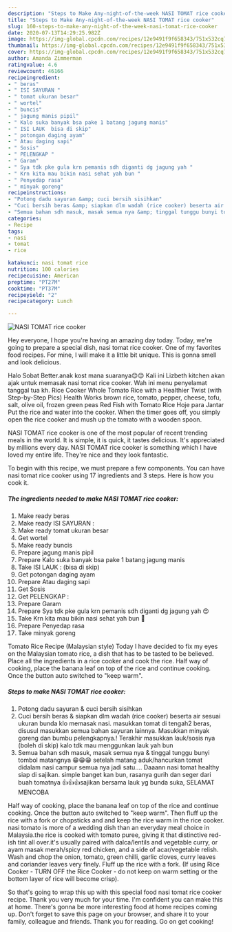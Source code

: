 ```yaml
---
description: "Steps to Make Any-night-of-the-week NASI TOMAT rice cooker"
title: "Steps to Make Any-night-of-the-week NASI TOMAT rice cooker"
slug: 160-steps-to-make-any-night-of-the-week-nasi-tomat-rice-cooker
date: 2020-07-13T14:29:25.982Z
image: https://img-global.cpcdn.com/recipes/12e9491f9f658343/751x532cq70/nasi-tomat-rice-cooker-foto-resep-utama.jpg
thumbnail: https://img-global.cpcdn.com/recipes/12e9491f9f658343/751x532cq70/nasi-tomat-rice-cooker-foto-resep-utama.jpg
cover: https://img-global.cpcdn.com/recipes/12e9491f9f658343/751x532cq70/nasi-tomat-rice-cooker-foto-resep-utama.jpg
author: Amanda Zimmerman
ratingvalue: 4.6
reviewcount: 46166
recipeingredient:
- " beras"
- " ISI SAYURAN "
- " tomat ukuran besar"
- " wortel"
- " buncis"
- " jagung manis pipil"
- " Kalo suka banyak bsa pake 1 batang jagung manis"
- " ISI LAUK  bisa di skip"
- " potongan daging ayam"
- " Atau daging sapi"
- " Sosis"
- " PELENGKAP "
- " Garam"
- " Sya tdk pke gula krn pemanis sdh diganti dg jagung yah "
- " Krn kita mau bikin nasi sehat yah bun "
- " Penyedap rasa"
- " minyak goreng"
recipeinstructions:
- "Potong dadu sayuran &amp; cuci bersih sisihkan"
- "Cuci bersih beras &amp; siapkan dlm wadah (rice cooker) beserta air sesuai ukuran bunda klo memasak nasi. masukkan tomat di tengah2 beras, disusul masukkan semua bahan sayuran lainnya. Masukkan minyak goreng dan bumbu pelengkapnya.! Terakhir masukkan lauk/sosis nya (boleh di skip) kalo tdk mau menggunkan lauk yah bun"
- "Semua bahan sdh masuk, masak semua nya &amp; tinggal tunggu bunyi tombol matangnya 😁😁😁 setelah matang aduk/hancurkan tomat didalam nasi campur semua nya jadi satu.... Daaann nasi tomat healthy siap di sajikan. simple banget kan bun, rasanya gurih dan seger dari buah tomatnya 👍👍👍sajikan bersama lauk yg bunda suka, SELAMAT MENCOBA"
categories:
- Recipe
tags:
- nasi
- tomat
- rice

katakunci: nasi tomat rice 
nutrition: 100 calories
recipecuisine: American
preptime: "PT27M"
cooktime: "PT37M"
recipeyield: "2"
recipecategory: Lunch

---
```



![NASI TOMAT rice cooker](https://img-global.cpcdn.com/recipes/12e9491f9f658343/751x532cq70/nasi-tomat-rice-cooker-foto-resep-utama.jpg)

Hey everyone, I hope you're having an amazing day today. Today, we're going to prepare a special dish, nasi tomat rice cooker. One of my favorites food recipes. For mine, I will make it a little bit unique. This is gonna smell and look delicious.

Halo Sobat Better.anak kost mana suaranya😊😊 Kali ini Lizbeth kitchen akan ajak untuk memasak nasi tomat rice cooker. Wah ini menu penyelamat tanggal tua kh. Rice Cooker Whole Tomato Rice with a Healthier Twist (with Step-by-Step Pics) Health Works brown rice, tomato, pepper, cheese, tofu, salt, olive oil, frozen green peas Red Fish with Tomato Rice Hoje para Jantar Put the rice and water into the cooker. When the timer goes off, you simply open the rice cooker and mush up the tomato with a wooden spoon.

NASI TOMAT rice cooker is one of the most popular of recent trending meals in the world. It is simple, it is quick, it tastes delicious. It's appreciated by millions every day. NASI TOMAT rice cooker is something which I have loved my entire life. They're nice and they look fantastic.


To begin with this recipe, we must prepare a few components. You can have nasi tomat rice cooker using 17 ingredients and 3 steps. Here is how you cook it.

<!--inarticleads1-->

##### The ingredients needed to make NASI TOMAT rice cooker:

1. Make ready  beras
1. Make ready  ISI SAYURAN :
1. Make ready  tomat ukuran besar
1. Get  wortel
1. Make ready  buncis
1. Prepare  jagung manis pipil
1. Prepare  Kalo suka banyak bsa pake 1 batang jagung manis
1. Take  ISI LAUK : (bisa di skip)
1. Get  potongan daging ayam
1. Prepare  Atau daging sapi
1. Get  Sosis
1. Get  PELENGKAP :
1. Prepare  Garam
1. Prepare  Sya tdk pke gula krn pemanis sdh diganti dg jagung yah 😍
1. Take  Krn kita mau bikin nasi sehat yah bun 🤗
1. Prepare  Penyedap rasa
1. Take  minyak goreng


Tomato Rice Recipe (Malaysian style) Today I have decided to fix my eyes on the Malaysian tomato rice, a dish that has to be tasted to be believed. Place all the ingredients in a rice cooker and cook the rice. Half way of cooking, place the banana leaf on top of the rice and continue cooking. Once the button auto switched to &#34;keep warm&#34;. 

<!--inarticleads2-->

##### Steps to make NASI TOMAT rice cooker:

1. Potong dadu sayuran &amp; cuci bersih sisihkan
1. Cuci bersih beras &amp; siapkan dlm wadah (rice cooker) beserta air sesuai ukuran bunda klo memasak nasi. masukkan tomat di tengah2 beras, disusul masukkan semua bahan sayuran lainnya. Masukkan minyak goreng dan bumbu pelengkapnya.! Terakhir masukkan lauk/sosis nya (boleh di skip) kalo tdk mau menggunkan lauk yah bun
1. Semua bahan sdh masuk, masak semua nya &amp; tinggal tunggu bunyi tombol matangnya 😁😁😁 setelah matang aduk/hancurkan tomat didalam nasi campur semua nya jadi satu.... Daaann nasi tomat healthy siap di sajikan. simple banget kan bun, rasanya gurih dan seger dari buah tomatnya 👍👍👍sajikan bersama lauk yg bunda suka, SELAMAT MENCOBA


Half way of cooking, place the banana leaf on top of the rice and continue cooking. Once the button auto switched to &#34;keep warm&#34;. Then fluff up the rice with a fork or chopsticks and and keep the rice warm in the rice cooker. nasi tomato is more of a wedding dish than an everyday meal choice in Malaysia.the rice is cooked with tomato puree, giving it that distinctive red-ish tint all over.it&#39;s usually paired with dalca/lentils and vegetable curry, or ayam masak merah/spicy red chicken, and a side of acar/vegetable relish. Wash and chop the onion, tomato, green chilli, garlic cloves, curry leaves and coriander leaves very finely. Fluff up the rice with a fork. (If using Rice Cooker - TURN OFF the Rice Cooker - do not keep on warm setting or the bottom layer of rice will become crisp). 

So that's going to wrap this up with this special food nasi tomat rice cooker recipe. Thank you very much for your time. I'm confident you can make this at home. There's gonna be more interesting food at home recipes coming up. Don't forget to save this page on your browser, and share it to your family, colleague and friends. Thank you for reading. Go on get cooking!
